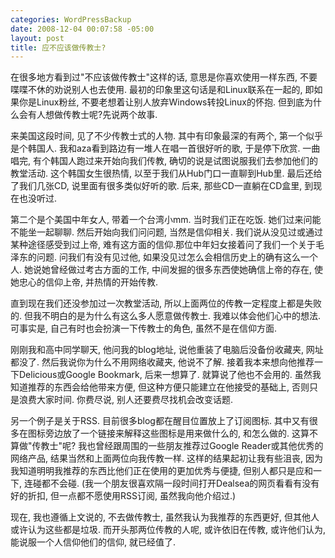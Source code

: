 ```yaml
--- 
categories: WordPressBackup
date: 2008-12-04 00:07:58 -05:00
layout: post
title: 应不应该做传教士?
---
```

在很多地方看到过"不应该做传教士"这样的话, 意思是你喜欢使用一样东西, 不要喋喋不休的劝说别人也去使用. 最初的印象里这句话是和Linux联系在一起的, 即如果你是Linux粉丝, 不要老想着让别人放弃Windows转投Linux的怀抱. 但到底为什么会有人想做传教士呢?先说两个故事.

<!--more-->

来美国这段时间, 见了不少传教士式的人物. 其中有印象最深的有两个, 第一个似乎是个韩国人. 我和aza看到路边有一堆人在唱一首很好听的歌, 于是停下欣赏. 一曲唱完, 有个韩国人跑过来开始向我们传教, 确切的说是试图说服我们去参加他们的教堂活动. 这个韩国女生很热情, 以至于我们从Hub门口一直聊到Hub里. 最后还给了我们几张CD, 说里面有很多类似好听的歌. 后来, 那些CD一直躺在CD盒里, 到现在也没听过.

第二个是个美国中年女人, 带着一个台湾小mm. 当时我们正在吃饭. 她们过来问能不能坐一起聊聊. 然后开始向我们问问题, 当然是信仰相关. 我们说从没见过或通过某种途径感受到过上帝, 难有这方面的信仰.那位中年妇女接着问了我们一个关于毛泽东的问题. 问我们有没有见过他, 如果没见过怎么会相信历史上的确有这么一个人. 她说她曾经做过考古方面的工作, 中间发掘的很多东西使她确信上帝的存在, 使她忠心的信仰上帝, 并热情的开始传教.

直到现在我们还没参加过一次教堂活动, 所以上面两位的传教一定程度上都是失败的. 但我不明白的是为什么有这么多人愿意做传教士. 我难以体会他们心中的想法. 可事实是, 自己有时也会扮演一下传教士的角色, 虽然不是在信仰方面.

刚刚我和高中同学聊天, 他问我的blog地址, 说他重装了电脑后没备份收藏夹, 网址都没了. 然后我说你为什么不用网络收藏夹, 他说不了解. 接着我本来想向他推荐一下Delicious或Google Bookmark, 后来一想算了. 就算说了他也不会用的. 虽然我知道推荐的东西会给他带来方便, 但这种方便只能建立在他接受的基础上, 否则只是浪费大家时间. 你费尽说, 别人还要费尽找机会改变话题.

另一个例子是关于RSS. 目前很多blog都在醒目位置放上了订阅图标. 其中又有很多在图标旁边放了一个链接来解释这些图标是用来做什么的, 和怎么做的. 这算不算做"传教士"呢? 我也曾经跟周围的一些朋友推荐过Google Reader或其他优秀的网络产品, 结果当然和上面两位向我传教一样. 这样的结果起初让我有些沮丧, 因为我知道明明我推荐的东西比他们正在使用的更加优秀与便捷, 但别人都只是应和一下, 连碰都不会碰. (我一个朋友很喜欢隔一段时间打开Dealsea的网页看看有没有好的折扣, 但一点都不愿使用RSS订阅, 虽然我向他介绍过.)

现在, 我也遵循上文说的, 不去做传教士, 虽然我认为我推荐的东西更好, 但其他人或许认为这些都是垃圾. 而开头那两位传教的人呢, 或许依旧在传教, 或许他们认为, 能说服一个人信仰他们的信仰, 就已经值了.
